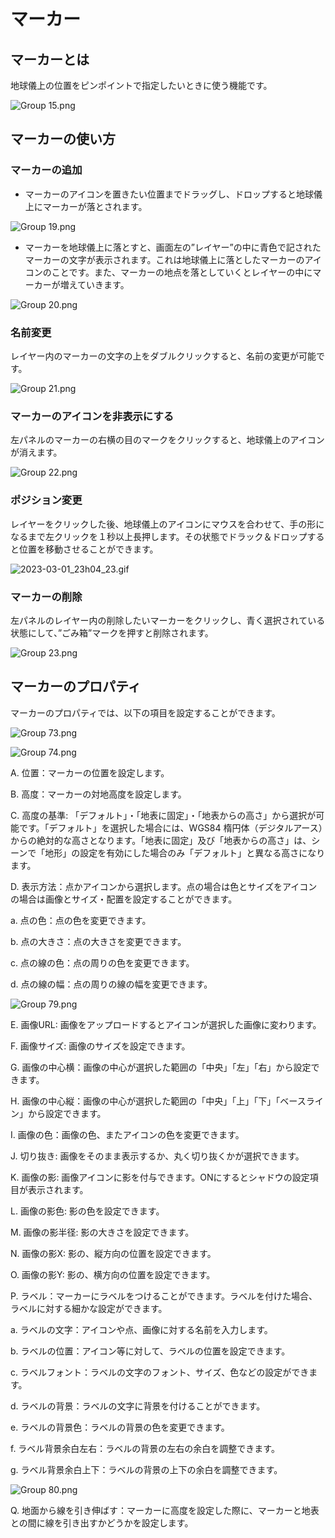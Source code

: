# マーカー

## マーカーとは

地球儀上の位置をピンポイントで指定したいときに使う機能です。

![Group 15.png](%E3%83%9E%E3%83%BC%E3%82%AB%E3%83%BC%20c5fb75b768c942d8bce61ca463a96cef/Group_15.png)

## マーカーの使い方

### マーカーの追加

- マーカーのアイコンを置きたい位置までドラッグし、ドロップすると地球儀上にマーカーが落とされます。

![Group 19.png](%E3%83%9E%E3%83%BC%E3%82%AB%E3%83%BC%20c5fb75b768c942d8bce61ca463a96cef/Group_19.png)

- マーカーを地球儀上に落とすと、画面左の”レイヤー”の中に青色で記されたマーカーの文字が表示されます。これは地球儀上に落としたマーカーのアイコンのことです。また、マーカーの地点を落としていくとレイヤーの中にマーカーが増えていきます。

![Group 20.png](%E3%83%9E%E3%83%BC%E3%82%AB%E3%83%BC%20c5fb75b768c942d8bce61ca463a96cef/Group_20.png)

### 名前変更

レイヤー内のマーカーの文字の上をダブルクリックすると、名前の変更が可能です。

![Group 21.png](%E3%83%9E%E3%83%BC%E3%82%AB%E3%83%BC%20c5fb75b768c942d8bce61ca463a96cef/Group_21.png)

### マーカーのアイコンを非表示にする

左パネルのマーカーの右横の目のマークをクリックすると、地球儀上のアイコンが消えます。

![Group 22.png](%E3%83%9E%E3%83%BC%E3%82%AB%E3%83%BC%20c5fb75b768c942d8bce61ca463a96cef/Group_22.png)

### ポジション変更

レイヤーをクリックした後、地球儀上のアイコンにマウスを合わせて、手の形になるまで左クリックを１秒以上長押します。その状態でドラック＆ドロップすると位置を移動させることができます。

![2023-03-01_23h04_23.gif](%E3%83%9E%E3%83%BC%E3%82%AB%E3%83%BC%20c5fb75b768c942d8bce61ca463a96cef/2023-03-01_23h04_23.gif)

### マーカーの削除

左パネルのレイヤー内の削除したいマーカーをクリックし、青く選択されている状態にして、”ごみ箱”マークを押すと削除されます。

![Group 23.png](%E3%83%9E%E3%83%BC%E3%82%AB%E3%83%BC%20c5fb75b768c942d8bce61ca463a96cef/Group_23.png)

## マーカーのプロパティ[](https://docs.reearth.io/ja/user-manual/property/overview/#%E3%83%9E%E3%83%BC%E3%82%AB%E3%83%BC%E3%81%AE%E3%83%97%E3%83%AD%E3%83%91%E3%83%86%E3%82%A3)

マーカーのプロパティでは、以下の項目を設定することができます。

![Group 73.png](%E3%83%9E%E3%83%BC%E3%82%AB%E3%83%BC%20c5fb75b768c942d8bce61ca463a96cef/Group_73.png)

 

![Group 74.png](%E3%83%9E%E3%83%BC%E3%82%AB%E3%83%BC%20c5fb75b768c942d8bce61ca463a96cef/Group_74.png)

A. 位置：マーカーの位置を設定します。

B. 高度：マーカーの対地高度を設定します。

C. 高度の基準: 「デフォルト」・「地表に固定」・「地表からの高さ」から選択が可能です。「デフォルト」を選択した場合には、WGS84 楕円体（デジタルアース）からの絶対的な高さとなります。「地表に固定」及び「地表からの高さ」は、シーンで「地形」の設定を有効にした場合のみ「デフォルト」と異なる高さになります。

D. 表示方法：点かアイコンから選択します。点の場合は色とサイズをアイコンの場合は画像とサイズ・配置を設定することができます。

a. 点の色：点の色を変更できます。
   
b. 点の大きさ：点の大きさを変更できます。
   
c. 点の線の色：点の周りの色を変更できます。
   
d. 点の線の幅：点の周りの線の幅を変更できます。
   

![Group 79.png](%E3%83%9E%E3%83%BC%E3%82%AB%E3%83%BC%20c5fb75b768c942d8bce61ca463a96cef/Group_79.png)

E. 画像URL: 画像をアップロードするとアイコンが選択した画像に変わります。

F. 画像サイズ: 画像のサイズを設定できます。

G. 画像の中心横：画像の中心が選択した範囲の「中央」「左」「右」から設定できます。

H. 画像の中心縦：画像の中心が選択した範囲の「中央」「上」「下」「ベースライン」から設定できます。

I. 画像の色：画像の色、またアイコンの色を変更できます。

J. 切り抜き: 画像をそのまま表示するか、丸く切り抜くかが選択できます。

K. 画像の影: 画像アイコンに影を付与できます。ONにするとシャドウの設定項目が表示されます。

L. 画像の影色: 影の色を設定できます。

M. 画像の影半径: 影の大きさを設定できます。

N. 画像の影X: 影の、縦方向の位置を設定できます。

O. 画像の影Y: 影の、横方向の位置を設定できます。

P. ラベル：マーカーにラベルをつけることができます。ラベルを付けた場合、ラベルに対する細かな設定ができます。

a. ラベルの文字：アイコンや点、画像に対する名前を入力します。

b. ラベルの位置：アイコン等に対して、ラベルの位置を設定できます。

c. ラベルフォント：ラベルの文字のフォント、サイズ、色などの設定ができます。

d. ラベルの背景：ラベルの文字に背景を付けることができます。

e. ラベルの背景色：ラベルの背景の色を変更できます。

f. ラベル背景余白左右：ラベルの背景の左右の余白を調整できます。

g. ラベル背景余白上下：ラベルの背景の上下の余白を調整できます。


![Group 80.png](%E3%83%9E%E3%83%BC%E3%82%AB%E3%83%BC%20c5fb75b768c942d8bce61ca463a96cef/Group_80.png)

Q. 地面から線を引き伸ばす：マーカーに高度を設定した際に、マーカーと地表との間に線を引き出すかどうかを設定します。
    
